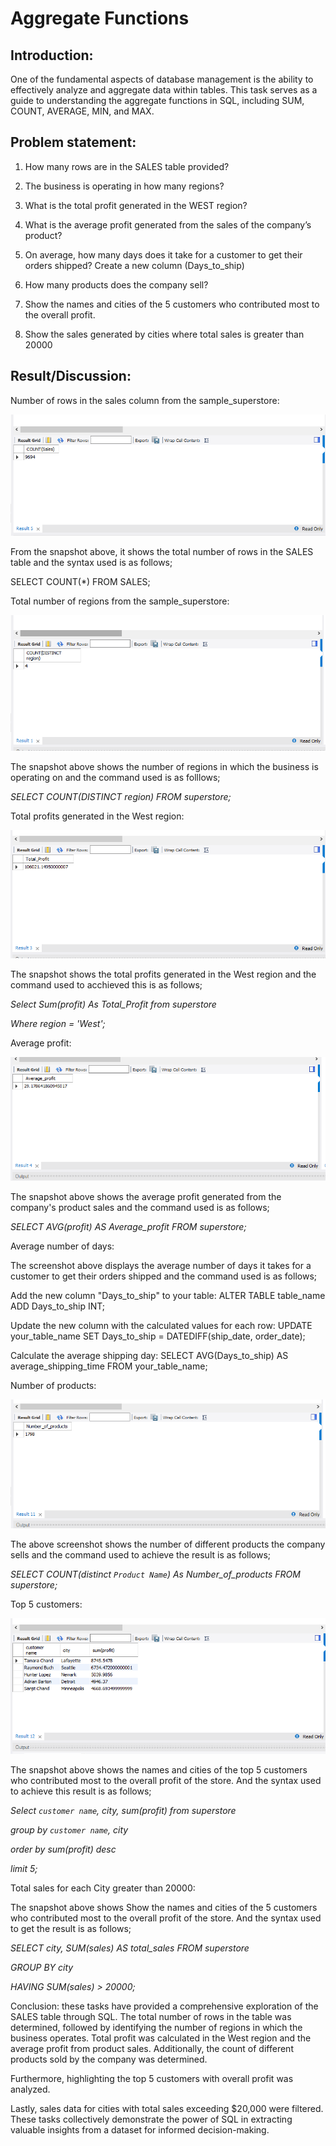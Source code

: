# Aggregate Functions

## Introduction:
One of the fundamental aspects of database management is the ability to effectively analyze and aggregate data within tables. This task serves as a guide to understanding the aggregate functions in SQL, including SUM, COUNT, AVERAGE, MIN, and MAX.

## Problem statement:

1. How many rows are in the SALES table provided?

2. The business is operating in how many regions?

3. What is the total profit generated in the WEST region?

4. What is the average profit generated from the sales of the company’s product?

5. On average, how many days does it take for a customer to get their orders shipped? Create a new column (Days_to_ship)

6. How many products does the company sell?

7. Show the names and cities of the 5 customers who contributed most to the overall profit.

8. Show the sales generated by cities where total sales is greater than 20000

## Result/Discussion:

Number of rows in the sales column from the sample_superstore:


![](Sales_Rows.png)


From the snapshot above, it shows the total number of rows in the SALES table and the syntax used is as follows;

SELECT COUNT(*) FROM SALES;


Total number of regions from the sample_superstore:

![](Distint_Region.png)

The snapshot above shows the number of regions in which the business is operating on and the command used is as folllows;

_SELECT COUNT(DISTINCT region) FROM superstore;_


Total profits generated in the West region:

![](Total_Profit.png)

The snapshot shows the total profits generated in the West region and the command used to acchieved this is as follows;

_Select Sum(profit) As Total_Profit from superstore_

_Where region = 'West';_

Average profit:

![](Average_Profit.png)

The snapshot above shows the average profit generated from the company's product sales and the command used is as follows;

_SELECT AVG(profit) AS Average_profit FROM superstore;_

Average number of days:

The screenshot above displays the average number of days it takes for a customer to get their orders shipped and the command used is as follows;

Add the new column "Days_to_ship" to your table:
ALTER TABLE table_name ADD Days_to_ship INT;

Update the new column with the calculated values for each row:
UPDATE your_table_name SET Days_to_ship = DATEDIFF(ship_date, order_date);

Calculate the average shipping day:
SELECT AVG(Days_to_ship) AS average_shipping_time FROM your_table_name;

Number of products:

![](Products_Number.png)

The above screenshot shows the number of different products the company sells and the command used to achieve the result is as follows;

_SELECT COUNT(distinct `Product Name`) As Number_of_products FROM superstore;_

Top 5 customers:

![](Top_Five.png)

The snapshot above shows the names and cities of the top 5 customers who contributed most to the overall profit of the store. And the syntax used to achieve this result is as follows;

_Select `customer name`, city, sum(profit) from superstore_

_group by `customer name`, city_

_order by sum(profit) desc_

_limit 5;_

Total sales for each City greater than 20000:



The snapshot above shows Show the names and cities of the 5 customers who contributed most to the overall profit of the store. And the syntax used to get the result is as follows;

_SELECT city, SUM(sales) AS total_sales FROM superstore_

_GROUP BY city_

_HAVING SUM(sales) > 20000;_


Conclusion:
these tasks have provided a comprehensive exploration of the SALES table through SQL. The total number of rows in the table was determined, followed by identifying the number of regions in which the business operates. Total profit was calculated in the West region and the average profit from product sales. Additionally, the count of different products sold by the company was determined.

Furthermore, highlighting the top 5 customers with overall profit was analyzed.

Lastly, sales data for cities with total sales exceeding $20,000 were filtered. These tasks collectively demonstrate the power of SQL in extracting valuable insights from a dataset for informed decision-making.
